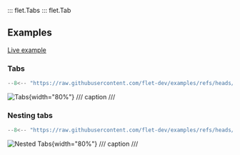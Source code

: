 ::: flet.Tabs
::: flet.Tab

## Examples

[Live example](https://flet-controls-gallery.fly.dev/layout/tabs)

### Tabs

```python
--8<-- "https://raw.githubusercontent.com/flet-dev/examples/refs/heads/v1-docs/python/controls/tabs/tabs-simple.py"
```

![Tabs](https://raw.githubusercontent.com/flet-dev/examples/v1-docs/python/controls/tabs/tabs-simple.gif){width="80%"}
/// caption
///

### Nesting tabs

```python
--8<-- "https://raw.githubusercontent.com/flet-dev/examples/refs/heads/v1-docs/python/controls/tabs/nested-tabs.py"
```

![Nested Tabs](https://raw.githubusercontent.com/flet-dev/examples/v1-docs/python/controls/tabs/nested-tabs.gif){width="80%"}
/// caption
///
